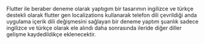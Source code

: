 Flutter ile beraber deneme olarak yaptıgım bir tasarımın ingilizce ve türkçe destekli olarak flutter gen localizations kullanarak telefon dili çevrildiği anda uygulama içerik dili değişmesini sağlayan bir deneme yaptım şuanlık sadece ingilizce ve türkçe olarak ele alındı daha sonrasında ileride diğer diller gelişme kaydedildikçe eklenecektir.
